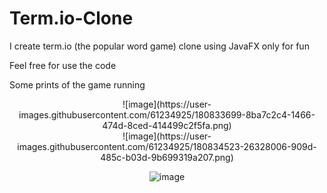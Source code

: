 # Term.io-Clone

I create term.io (the popular word game) clone using JavaFX only for fun

Feel free for use the code 

Some prints of the game running

<div align="center">
![image](https://user-images.githubusercontent.com/61234925/180833699-8ba7c2c4-1466-474d-8ced-414499c2f5fa.png)
<div>
![image](https://user-images.githubusercontent.com/61234925/180834523-26328006-909d-485c-b03d-9b699319a207.png)

![image](https://user-images.githubusercontent.com/61234925/180834558-12673956-2456-426b-aaf4-33f3b44f4d0d.png)
